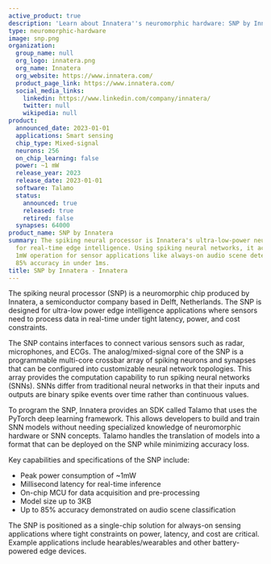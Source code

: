 ```yaml
---
active_product: true
description: 'Learn about Innatera''s neuromorphic hardware: SNP by Innatera'
type: neuromorphic-hardware
image: snp.png
organization:
  group_name: null
  org_logo: innatera.png
  org_name: Innatera
  org_website: https://www.innatera.com/
  product_page_link: https://www.innatera.com/
  social_media_links:
    linkedin: https://www.linkedin.com/company/innatera/
    twitter: null
    wikipedia: null
product:
  announced_date: 2023-01-01
  applications: Smart sensing
  chip_type: Mixed-signal
  neurons: 256
  on_chip_learning: false
  power: ~1 mW
  release_year: 2023
  release_date: 2023-01-01
  software: Talamo
  status:
    announced: true
    released: true
    retired: false
  synapses: 64000
product_name: SNP by Innatera
summary: The spiking neural processor is Innatera's ultra-low-power neuromorphic chip
  for real-time edge intelligence. Using spiking neural networks, it achieves under
  1mW operation for sensor applications like always-on audio scene detection with
  85% accuracy in under 1ms.
title: SNP by Innatera - Innatera
---
```


The spiking neural processor (SNP) is a neuromorphic chip produced by Innatera, a semiconductor company based in Delft, Netherlands. The SNP is designed for ultra-low power edge intelligence applications where sensors need to process data in real-time under tight latency, power, and cost constraints. 

The SNP contains interfaces to connect various sensors such as radar, microphones, and ECGs. The analog/mixed-signal core of the SNP is a programmable multi-core crossbar array of spiking neurons and synapses that can be configured into customizable neural network topologies. This array provides the computation capability to run spiking neural networks (SNNs). SNNs differ from traditional neural networks in that their inputs and outputs are binary spike events over time rather than continuous values. 

To program the SNP, Innatera provides an SDK called Talamo that uses the PyTorch deep learning framework. This allows developers to build and train SNN models without needing specialized knowledge of neuromorphic hardware or SNN concepts. Talamo handles the translation of models into a format that can be deployed on the SNP while minimizing accuracy loss.

Key capabilities and specifications of the SNP include:
- Peak power consumption of ~1mW
- Millisecond latency for real-time inference
- On-chip MCU for data acquisition and pre-processing
- Model size up to 3KB
- Up to 85% accuracy demonstrated on audio scene classification 

The SNP is positioned as a single-chip solution for always-on sensing applications where tight constraints on power, latency, and cost are critical. Example applications include hearables/wearables and other battery-powered edge devices.
